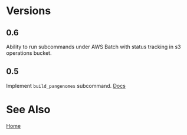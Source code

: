 # Versions

## 0.6

Ability to run subcommands under AWS Batch with status tracking in s3 operations bucket. 

## 0.5

Implement `build_pangenomes` subcommand.   [Docs](https://github.com/czbiohub/iggtools/commit/d0a6f9ede)


# See Also

[Home](https://github.com/czbiohub/iggtools/wiki/Home)
